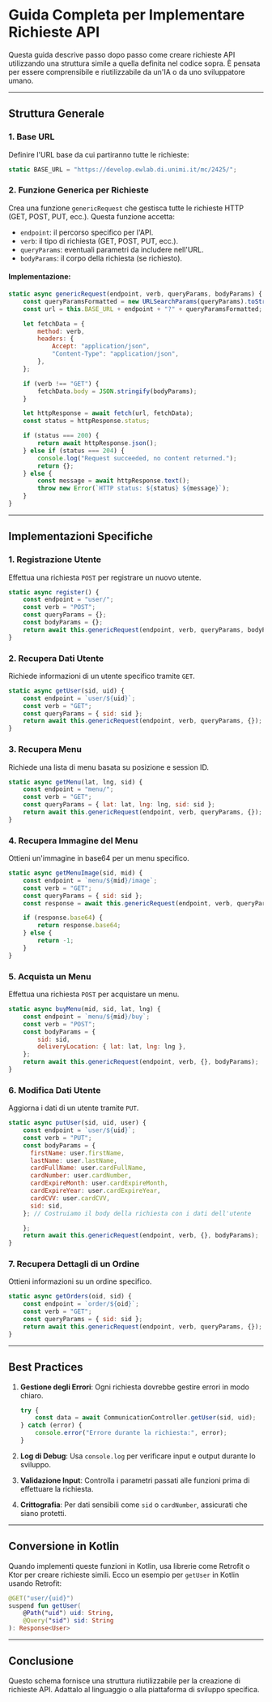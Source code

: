 
# Guida Completa per Implementare Richieste API

Questa guida descrive passo dopo passo come creare richieste API utilizzando una struttura simile a quella definita nel codice sopra. È pensata per essere comprensibile e riutilizzabile da un'IA o da uno sviluppatore umano.

---

## Struttura Generale

### 1. **Base URL**
Definire l'URL base da cui partiranno tutte le richieste:
```javascript
static BASE_URL = "https://develop.ewlab.di.unimi.it/mc/2425/";
```

### 2. **Funzione Generica per Richieste**
Crea una funzione `genericRequest` che gestisca tutte le richieste HTTP (GET, POST, PUT, ecc.).
Questa funzione accetta:
- `endpoint`: il percorso specifico per l'API.
- `verb`: il tipo di richiesta (GET, POST, PUT, ecc.).
- `queryParams`: eventuali parametri da includere nell'URL.
- `bodyParams`: il corpo della richiesta (se richiesto).

#### Implementazione:
```javascript
static async genericRequest(endpoint, verb, queryParams, bodyParams) {
    const queryParamsFormatted = new URLSearchParams(queryParams).toString();
    const url = this.BASE_URL + endpoint + "?" + queryParamsFormatted;

    let fetchData = {
        method: verb,
        headers: {
            Accept: "application/json",
            "Content-Type": "application/json",
        },
    };

    if (verb !== "GET") {
        fetchData.body = JSON.stringify(bodyParams);
    }

    let httpResponse = await fetch(url, fetchData);
    const status = httpResponse.status;

    if (status === 200) {
        return await httpResponse.json();
    } else if (status === 204) {
        console.log("Request succeeded, no content returned.");
        return {};
    } else {
        const message = await httpResponse.text();
        throw new Error(`HTTP status: ${status} ${message}`);
    }
}
```

---

## Implementazioni Specifiche

### 1. **Registrazione Utente**
Effettua una richiesta `POST` per registrare un nuovo utente.
```javascript
static async register() {
    const endpoint = "user/";
    const verb = "POST";
    const queryParams = {};
    const bodyParams = {};
    return await this.genericRequest(endpoint, verb, queryParams, bodyParams);
}
```

### 2. **Recupera Dati Utente**
Richiede informazioni di un utente specifico tramite `GET`.
```javascript
static async getUser(sid, uid) {
    const endpoint = `user/${uid}`;
    const verb = "GET";
    const queryParams = { sid: sid };
    return await this.genericRequest(endpoint, verb, queryParams, {});
}
```

### 3. **Recupera Menu**
Richiede una lista di menu basata su posizione e session ID.
```javascript
static async getMenu(lat, lng, sid) {
    const endpoint = "menu/";
    const verb = "GET";
    const queryParams = { lat: lat, lng: lng, sid: sid };
    return await this.genericRequest(endpoint, verb, queryParams, {});
}
```

### 4. **Recupera Immagine del Menu**
Ottieni un'immagine in base64 per un menu specifico.
```javascript
static async getMenuImage(sid, mid) {
    const endpoint = `menu/${mid}/image`;
    const verb = "GET";
    const queryParams = { sid: sid };
    const response = await this.genericRequest(endpoint, verb, queryParams, {});

    if (response.base64) {
        return response.base64;
    } else {
        return -1;
    }
}
```

### 5. **Acquista un Menu**
Effettua una richiesta `POST` per acquistare un menu.
```javascript
static async buyMenu(mid, sid, lat, lng) {
    const endpoint = `menu/${mid}/buy`;
    const verb = "POST";
    const bodyParams = {
        sid: sid,
        deliveryLocation: { lat: lat, lng: lng },
    };
    return await this.genericRequest(endpoint, verb, {}, bodyParams);
}
```

### 6. **Modifica Dati Utente**
Aggiorna i dati di un utente tramite `PUT`.
```javascript
static async putUser(sid, uid, user) {
    const endpoint = `user/${uid}`;
    const verb = "PUT";
    const bodyParams = {
      firstName: user.firstName,
      lastName: user.lastName,
      cardFullName: user.cardFullName,
      cardNumber: user.cardNumber,
      cardExpireMonth: user.cardExpireMonth,
      cardExpireYear: user.cardExpireYear,
      cardCVV: user.cardCVV,
      sid: sid,
    }; // Costruiamo il body della richiesta con i dati dell'utente

    };
    return await this.genericRequest(endpoint, verb, {}, bodyParams);
}
```

### 7. **Recupera Dettagli di un Ordine**
Ottieni informazioni su un ordine specifico.
```javascript
static async getOrders(oid, sid) {
    const endpoint = `order/${oid}`;
    const verb = "GET";
    const queryParams = { sid: sid };
    return await this.genericRequest(endpoint, verb, queryParams, {});
}
```

---

## Best Practices

1. **Gestione degli Errori**: 
   Ogni richiesta dovrebbe gestire errori in modo chiaro.
   ```javascript
   try {
       const data = await CommunicationController.getUser(sid, uid);
   } catch (error) {
       console.error("Errore durante la richiesta:", error);
   }
   ```

2. **Log di Debug**: 
   Usa `console.log` per verificare input e output durante lo sviluppo.

3. **Validazione Input**:
   Controlla i parametri passati alle funzioni prima di effettuare la richiesta.

4. **Crittografia**:
   Per dati sensibili come `sid` o `cardNumber`, assicurati che siano protetti.

---

## Conversione in Kotlin
Quando implementi queste funzioni in Kotlin, usa librerie come Retrofit o Ktor per creare richieste simili. Ecco un esempio per `getUser` in Kotlin usando Retrofit:
```kotlin
@GET("user/{uid}")
suspend fun getUser(
    @Path("uid") uid: String,
    @Query("sid") sid: String
): Response<User>
```

---

## Conclusione
Questo schema fornisce una struttura riutilizzabile per la creazione di richieste API. Adattalo al linguaggio o alla piattaforma di sviluppo specifica.
